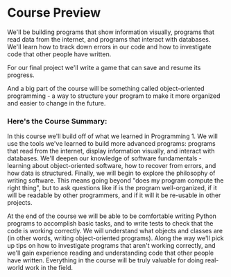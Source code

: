 # Course Preview

We'll be building programs that show information visually, programs that read data from the internet, and programs that interact with databases. We'll learn how to track down errors in our code and how to investigate code that other people have written.

For our final project we'll write a game that can save and resume its progress.

And a big part of the course will be something called object-oriented programming - a way to structure your program to make it more organized and easier to change in the future.

### Here's the Course Summary:

In this course we'll build off of what we learned in Programming 1. We will use the tools we've learned to build more advanced programs: programs that read from the internet, display information visually, and interact with databases. We'll deepen our knowledge of software fundamentals - learning about object-oriented software, how to recover from errors, and how data is structured. Finally, we will begin to explore the philosophy of writing software. This means going beyond "does my program compute the right thing", but to ask questions like if is the program well-organized, if it will be readable by other programmers, and if it will it be re-usable in other projects.

At the end of the course we will be able to be comfortable writing Python programs to accomplish basic tasks, and to write tests to check that the code is working correctly. We will understand what objects and classes are (in other words, writing object-oriented programs). Along the way we'll pick up tips on how to investigate programs that aren't working correctly, and we'll gain experience reading and understanding code that other people have written. Everything in the course will be truly valuable for doing real-world work in the field.


